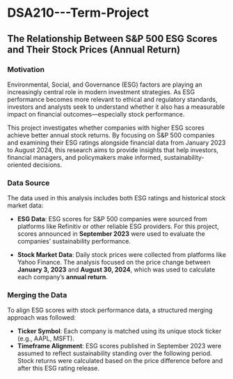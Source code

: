 # DSA210---Term-Project

## **The Relationship Between S&P 500 ESG Scores and Their Stock Prices (Annual Return)**

### **Motivation**

Environmental, Social, and Governance (ESG) factors are playing an increasingly central role in modern investment strategies. As ESG performance becomes more relevant to ethical and regulatory standards, investors and analysts seek to understand whether it also has a measurable impact on financial outcomes—especially stock performance.

This project investigates whether companies with higher ESG scores achieve better annual stock returns. By focusing on S&P 500 companies and examining their ESG ratings alongside financial data from January 2023 to August 2024, this research aims to provide insights that help investors, financial managers, and policymakers make informed, sustainability-oriented decisions.

### **Data Source**

The data used in this analysis includes both ESG ratings and historical stock market data:

- **ESG Data**: ESG scores for S&P 500 companies were sourced from platforms like Refinitiv or other reliable ESG providers. For this project, scores announced in **September 2023** were used to evaluate the companies’ sustainability performance.

- **Stock Market Data**: Daily stock prices were collected from platforms like Yahoo Finance. The analysis focused on the price change between **January 3, 2023** and **August 30, 2024**, which was used to calculate each company’s **annual return**.

### **Merging the Data**

To align ESG scores with stock performance data, a structured merging approach was followed:

- **Ticker Symbol**: Each company is matched using its unique stock ticker (e.g., AAPL, MSFT).
- **Timeframe Alignment**: ESG scores published in September 2023 were assumed to reflect sustainability standing over the following period. Stock returns were calculated based on the price difference before and after this ESG rating release.
